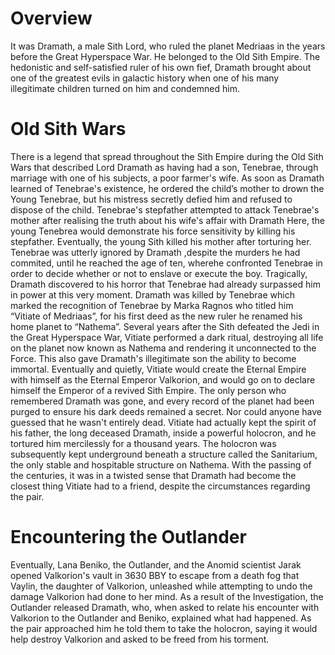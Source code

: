 # Overview

It was Dramath, a male Sith Lord, who ruled the planet Medriaas in the years before the Great Hyperspace War.
He belonged to the Old Sith Empire.
The hedonistic and self-satisfied ruler of his own fief, Dramath brought about one of the greatest evils in galactic history when one of his many illegitimate children turned on him and condemned him.

# Old Sith Wars

There is a legend that spread throughout the Sith Empire during the Old Sith Wars that described Lord Dramath as having had a son, Tenebrae, through marriage with one of his subjects, a poor farmer's wife.
As soon as Dramath learned of Tenebrae's existence, he ordered the child’s mother to drown the Young Tenebrae, but his mistress secretly defied him and refused to dispose of the child.
Tenebrae's stepfather attempted to attack Tenebrae's mother after realising the truth about his wife's affair with Dramath Here, the young Tenebrea would demonstrate his force sensitivity by killing his stepfather.
Eventually, the young Sith killed his mother after torturing her.
Tenebrae was utterly ignored by Dramath ,despite the murders he had commited, until he reached the age of ten, wherehe confronted Tenebrae in order to decide whether or not to enslave or execute the boy.
Tragically, Dramath discovered to his horror that Tenebrae had already surpassed him in power at this very moment.
Dramath was killed by Tenebrae which marked the recognition of Tenebrae by Marka Ragnos who titled him “Vitiate of Medriaas”, for his first deed as the new ruler he renamed his home planet to “Nathema”.
Several years after the Sith defeated the Jedi in the Great Hyperspace War, Vitiate performed a dark ritual, destroying all life on the planet now known as Nathema and rendering it unconnected to the Force.
This also gave Dramath's illegitimate son the ability to become immortal.
Eventually and quietly, Vitiate would create the Eternal Empire with himself as the Eternal Emperor Valkorion, and would go on to declare himself the Emperor of a revived Sith Empire.
The only person who remembered Dramath was gone, and every record of the planet had been purged to ensure his dark deeds remained a secret.
Nor could anyone have guessed that he wasn't entirely dead.
Vitiate had actually kept the spirit of his father, the long deceased Dramath, inside a powerful holocron, and he tortured him mercilessly for a thousand years.
The holocron was subsequently kept underground beneath a structure called the Sanitarium, the only stable and hospitable structure on Nathema.
With the passing of the centuries, it was in a twisted sense that Dramath had become the closest thing Vitiate had to a friend, despite the circumstances regarding the pair.

# Encountering the Outlander

Eventually, Lana Beniko, the Outlander, and the Anomid scientist Jarak opened Valkorion's vault in 3630 BBY to escape from a death fog that Vaylin, the daughter of Valkorion, unleashed while attempting to undo the damage Valkorion had done to her mind.
As a result of the Investigation, the Outlander released Dramath, who, when asked to relate his encounter with Valkorion to the Outlander and Beniko, explained what had happened.
As the pair approached him he told them to take the holocron, saying it would help destroy Valkorion and asked to be freed from his torment.
